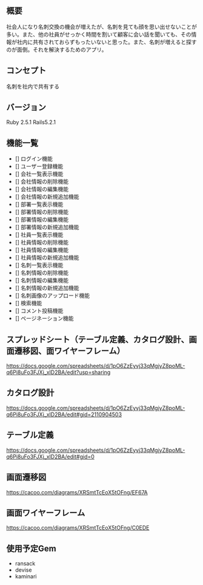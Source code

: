 ## 概要
社会人になり名刺交換の機会が増えたが、名刺を見ても顔を思い出せないことが多い。また、他の社員がせっかく時間を割いて顧客に会い話を聞いても、その情報が社内に共有されておらずもったいないと思った。また、名刺が増えると探すのが面倒。それを解決するためのアプリ。


## コンセプト
名刺を社内で共有する


## バージョン
 Ruby 2.5.1
 Rails5.2.1


## 機能一覧
- [] ログイン機能
- [] ユーザー登録機能
- [] 会社一覧表示機能
- [] 会社情報の削除機能
- [] 会社情報の編集機能
- [] 会社情報の新規追加機能
- [] 部署一覧表示機能
- [] 部署情報の削除機能
- [] 部署情報の編集機能
- [] 部署情報の新規追加機能
- [] 社員一覧表示機能
- [] 社員情報の削除機能
- [] 社員情報の編集機能
- [] 社員情報の新規追加機能
- [] 名刺一覧表示機能
- [] 名刺情報の削除機能
- [] 名刺情報の編集機能
- [] 名刺情報の新規追加機能
- [] 名刺画像のアップロード機能
- [] 検索機能
- [] コメント投稿機能
- [] ページネーション機能


## スプレッドシート（テーブル定義、カタログ設計、画面遷移図、面ワイヤーフレーム）
https://docs.google.com/spreadsheets/d/1pO6ZzEyvj33qMgjyZ8poML-q6Pi8uFo3FJXj_xID2BA/edit?usp=sharing

## カタログ設計
https://docs.google.com/spreadsheets/d/1pO6ZzEyvj33qMgjyZ8poML-q6Pi8uFo3FJXj_xID2BA/edit#gid=2110904503

## テーブル定義
https://docs.google.com/spreadsheets/d/1pO6ZzEyvj33qMgjyZ8poML-q6Pi8uFo3FJXj_xID2BA/edit#gid=0

## 画面遷移図
https://cacoo.com/diagrams/XRSmtTcEoX5tOFng/EF67A

## 画面ワイヤーフレーム
https://cacoo.com/diagrams/XRSmtTcEoX5tOFng/C0EDE

## 使用予定Gem
* ransack
* devise
* kaminari



